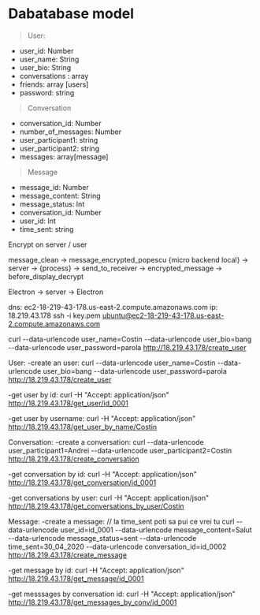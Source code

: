 # Dabatabase model

> User:
  - user_id: Number
  - user_name: String
  - user_bio: String
  - conversations : array
  - friends: array [users]
  - password: string
  
> Conversation
  - conversation_id: Number
  - number_of_messages: Number
  - user_participant1: string
  - user_participant2: string
  - messages: array[message]

> Message
  - message_id: Number
  - message_content: String
  - message_status: Int
  - conversation_id: Number
  - user_id: Int
  - time_sent: string
  
  Encrypt on server / user
  
  message_clean -> message_encrypted_popescu {micro backend local} -> server -> {process} -> send_to_receiver -> 
  encrypted_message -> before_display_decrypt 
  
  Electron -> server -> Electron 
  
dns: ec2-18-219-43-178.us-east-2.compute.amazonaws.com
ip: 18.219.43.178
ssh -i key.pem ubuntu@ec2-18-219-43-178.us-east-2.compute.amazonaws.com

curl --data-urlencode user_name=Costin --data-urlencode user_bio=bang --data-urlencode user_password=parola http://18.219.43.178/create_user

User:
-create an user:
curl --data-urlencode user_name=Costin --data-urlencode user_bio=bang --data-urlencode user_password=parola http://18.219.43.178/create_user

-get user by id:
curl -H "Accept: application/json" http://18.219.43.178/get_user/id_0001

-get user by username:
curl -H "Accept: application/json" http://18.219.43.178/get_user_by_name/Costin

Conversation:
-create a conversation:
curl --data-urlencode user_participant1=Andrei --data-urlencode user_participant2=Costin http://18.219.43.178/create_conversation

-get conversation by id:
curl -H "Accept: application/json" http://18.219.43.178/get_conversation/id_0001

-get conversations by user:
curl -H "Accept: application/json" http://18.219.43.178/get_conversations_by_user/Costin

Message:
-create a message: // la time_sent poti sa pui ce vrei tu
curl --data-urlencode user_id=id_0001 --data-urlencode message_content=Salut --data-urlencode message_status=sent --data-urlencode time_sent=30_04_2020 --data-urlencode conversation_id=id_0002 http://18.219.43.178/create_message

-get message by id:
curl -H "Accept: application/json" http://18.219.43.178/get_message/id_0001

-get messsages by conversation id:
curl -H "Accept: application/json" http://18.219.43.178/get_messages_by_conv/id_0001








